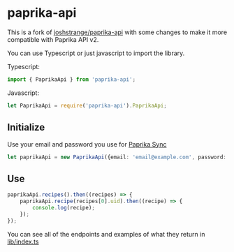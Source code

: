 # paprika-api

This is a fork of [joshstrange/paprika-api](https://github.com/joshstrange/paprika-api) with some changes to make it more compatible with Paprika API v2.

You can use Typescript or just javascript to import the library.

Typescript:

````typescript
import { PaprikaApi } from 'paprika-api';
````

Javascript:

````javascript 1.8
let PaprikaApi = require('paprika-api').PaprikaApi;
````

## Initialize

Use your email and password you use for [Paprika Sync](https://paprikaapp.com/account/forgot_password/)


````typescript
let paprikaApi = new PaprikaApi({email: 'email@example.com', password: 'myPassword'});
````

## Use

````typescript
paprikaApi.recipes().then((recipes) => {
    paprikaApi.recipe(recipes[0].uid).then((recipe) => {
        console.log(recipe);
    });
});
````

You can see all of the endpoints and examples of what they return in [lib/index.ts](https://github.com/joshstrange/paprika-api/blob/master/lib/index.ts)
